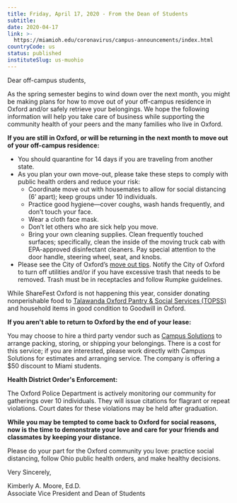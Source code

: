 ```yaml
---
title: Friday, April 17, 2020 - From the Dean of Students
subtitle: 
date: 2020-04-17
link: >-
  https://miamioh.edu/coronavirus/campus-announcements/index.html
countryCode: us
status: published
instituteSlug: us-muohio
---
```

Dear off-campus students,

As the spring semester begins to wind down over the next month, you might be making plans for how to move out of your off-campus residence in Oxford and/or safely retrieve your belongings. We hope the following information will help you take care of business while supporting the community health of your peers and the many families who live in Oxford.

**If you are still in Oxford, or will be returning in the next month to move out of your off-campus residence:**

  * You should quarantine for 14 days if you are traveling from another state.
  * As you plan your own move-out, please take these steps to comply with public health orders and reduce your risk: 
    * Coordinate move out with housemates to allow for social distancing (6’ apart); keep groups under 10 individuals.
    * Practice good hygiene—cover coughs, wash hands frequently, and don’t touch your face.
    * Wear a cloth face mask.
    * Don’t let others who are sick help you move.
    * Bring your own cleaning supplies. Clean frequently touched surfaces; specifically, clean the inside of the moving truck cab with EPA-approved disinfectant cleaners. Pay special attention to the door handle, steering wheel, seat, and knobs.
  * Please see the City of Oxford’s [move out tips](https://www.cityofoxford.org/news/2020/04/helpful-tips-moving-out-or-leaving-oxford). Notify the City of Oxford to turn off utilities and/or if you have excessive trash that needs to be removed. Trash must be in receptacles and follow Rumpke guidelines.



While ShareFest Oxford is not happening this year, consider donating nonperishable food to [Talawanda Oxford Pantry & Social Services (TOPSS)](https://sites.google.com/view/topsspantry/home) and household items in good condition to Goodwill in Oxford.

**If you aren't able to return to Oxford by the end of your lease:**

You may choose to hire a third party vendor such as [Campus Solutions](https://www.gocampussolutions.com/) to arrange packing, storing, or shipping your belongings. There is a cost for this service; if you are interested, please work directly with Campus Solutions for estimates and arranging service. The company is offering a $50 discount to Miami students.

**Health District Order's Enforcement:**

The Oxford Police Department is actively monitoring our community for gatherings over 10 individuals. They will issue citations for flagrant or repeat violations. Court dates for these violations may be held after graduation.

**While you may be tempted to come back to Oxford for social reasons, now is the time to demonstrate your love and care for your friends and classmates by keeping your distance.**

Please do your part for the Oxford community you love: practice social distancing, follow Ohio public health orders, and make healthy decisions.

Very Sincerely,

Kimberly A. Moore, Ed.D.  
Associate Vice President and Dean of Students
